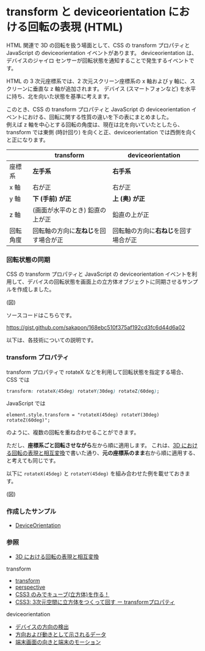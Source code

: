 # transform と deviceorientation における回転の表現 (HTML)
HTML 関連で 3D の回転を扱う場面として、CSS の transform プロパティと JavaScript の deviceorientation イベントがあります。
deviceorientation は、デバイスのジャイロ センサーが回転状態を通知することで発生するイベントです。

HTML の 3 次元座標系では、2 次元スクリーン座標系の x 軸および y 軸に、スクリーンに垂直な z 軸が追加されます。
デバイス (スマートフォンなど) を水平に持ち、北を向いた状態を基準に考えます。

このとき、CSS の transform プロパティと JavaScript の deviceorientation イベントにおける、回転に関する性質の違いを下の表にまとめました。  
例えば z 軸を中心とする回転の角度は、現在は北を向いていたとしたら、transform では東側 (時計回り) を向くと正、deviceorientation では西側を向くと正になります。

| | transform | deviceorientation |
-|-|-
| 座標系 | **左手系** | **右手系** |
| x 軸 | 右が正 | 右が正 |
| y 軸 | **下 (手前) が正** | **上 (奥) が正** |
| z 軸 | (画面が水平のとき) 鉛直の上が正 | 鉛直の上が正 |
| 回転角度 | 回転軸の方向に**左ねじ**を回す場合が正 | 回転軸の方向に**右ねじ**を回す場合が正 |

### 回転状態の同期
CSS の transform プロパティと JavaScript の deviceorientation イベントを利用して、デバイスの回転状態を画面上の立方体オブジェクトに同期させるサンプルを作成しました。

(図)

ソースコードはこちらです。

https://gist.github.com/sakapon/168ebc510f375af192cd3fc6d44d6a02

以下は、各技術についての説明です。

### transform プロパティ
transform プロパティで rotateX などを利用して回転状態を指定する場合、  
CSS では
```CSS
transform: rotateX(45deg) rotateY(30deg) rotateZ(60deg);
```

JavaScript では
```JS
element.style.transform = "rotateX(45deg) rotateY(30deg) rotateZ(60deg)";
```

のように、複数の回転を重ね合わせることができます。

ただし、**座標系ごと回転させながら**左から順に適用します。
これは、[3D における回転の表現と相互変換](https://sakapon.wordpress.com/2017/01/15/3d-rotation-conversion/)で書いた通り、**元の座標系のまま**右から順に適用する、と考えても同じです。

以下に `rotateX(45deg)` と `rotateY(45deg)` を組み合わせた例を載せておきます。

(図)

### 作成したサンプル
- [DeviceOrientation](https://github.com/sakapon/JS-Test/tree/master/DeviceOrientation)

### 参照
- [3D における回転の表現と相互変換](https://sakapon.wordpress.com/2017/01/15/3d-rotation-conversion/)

transform
- [transform](https://developer.mozilla.org/ja/docs/Web/CSS/transform)
- [perspective](https://developer.mozilla.org/ja/docs/Web/CSS/perspective)
- [CSS3 のみでキューブ(立方体)を作る！](https://cartman0.hatenablog.com/entry/2015/05/29/173343)
- [CSS3: 3次元空間に立方体をつくって回す ー transformプロパティ](http://www.fumiononaka.com/Business/html5/FN1404001.html)

deviceorientation
- [デバイスの方向の検出](https://developer.mozilla.org/ja/docs/Web/API/Detecting_device_orientation)
- [方向および動きとして示されるデータ](https://developer.mozilla.org/ja/docs/DOM/Orientation_and_motion_data_explained)
- [端末画面の向きと端末のモーション](https://developers.google.com/web/fundamentals/native-hardware/device-orientation/?hl=ja)
